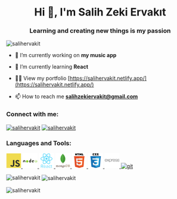 <h1 align="center">Hi 👋, I'm Salih Zeki Ervakıt</h1>
<h3 align="center">Learning and creating new things is my passion</h3>

<p align="left"> <img src="https://komarev.com/ghpvc/?username=salihervakit&label=Profile%20views&color=0e75b6&style=flat" alt="salihervakit" /> </p>

- 🔭 I’m currently working on **my music app**

- 🌱 I’m currently learning **React**

- 👨‍💻 View my portfolio [https://salihervakit.netlify.app/](https://salihervakit.netlify.app/)

- 📫 How to reach me **salihzekiervakit@gmail.com**

<h3 align="left">Connect with me:</h3>
<p align="left">
<a href="https://twitter.com/salihervakit" target="blank"><img align="center" src="https://raw.githubusercontent.com/rahuldkjain/github-profile-readme-generator/master/src/images/icons/Social/twitter.svg" alt="salihervakit" height="30" width="40" /></a>
<a href="https://linkedin.com/in/salihervakit" target="blank"><img align="center" src="https://raw.githubusercontent.com/rahuldkjain/github-profile-readme-generator/master/src/images/icons/Social/linked-in-alt.svg" alt="salihervakit" height="30" width="40" /></a>
</p>

<h3 align="left">Languages and Tools:</h3>
<p align="left"> 
    <a href="https://developer.mozilla.org/en-US/docs/Web/JavaScript" target="_blank" rel="noreferrer">
        <img src="https://raw.githubusercontent.com/devicons/devicon/master/icons/javascript/javascript-original.svg" alt="javascript" width="40" height="40"/>
    </a> 
    <a href="https://nodejs.org" target="_blank" rel="noreferrer"> 
        <img src="https://raw.githubusercontent.com/devicons/devicon/master/icons/nodejs/nodejs-original-wordmark.svg" alt="nodejs" width="40" height="40"/> 
    </a> 
    <a href="https://reactjs.org/" target="_blank" rel="noreferrer"> 
        <img src="https://raw.githubusercontent.com/devicons/devicon/master/icons/react/react-original-wordmark.svg" alt="react" width="40" height="40"/> 
    </a> 
    <a href="https://www.mongodb.com/" target="_blank" rel="noreferrer"> 
        <img src="https://raw.githubusercontent.com/devicons/devicon/master/icons/mongodb/mongodb-original-wordmark.svg" alt="mongodb" width="40" height="40"/> 
    </a>   
    <a href="https://www.w3.org/html/" target="_blank" rel="noreferrer"> 
        <img src="https://raw.githubusercontent.com/devicons/devicon/master/icons/html5/html5-original-wordmark.svg" alt="html5" width="40" height="40"/> 
    </a>  
    <a href="https://www.w3schools.com/css/" target="_blank" rel="noreferrer"> 
        <img src="https://raw.githubusercontent.com/devicons/devicon/master/icons/css3/css3-original-wordmark.svg" alt="css3" width="40" height="40"/> 
    </a> 
    <a href="https://expressjs.com" target="_blank" rel="noreferrer"> 
        <img src="https://raw.githubusercontent.com/devicons/devicon/master/icons/express/express-original-wordmark.svg" alt="express" width="40" height="40"/> 
    </a> 
    <a href="https://git-scm.com/" target="_blank" rel="noreferrer"> 
        <img src="https://www.vectorlogo.zone/logos/git-scm/git-scm-icon.svg" alt="git" width="40" height="40"/> 
    </a> 
</p>

<p><img align="left" src="https://github-readme-stats.vercel.app/api/top-langs?username=salihervakit&show_icons=true&locale=en&layout=compact" alt="salihervakit" /></p>

<p>&nbsp;<img align="center" src="https://github-readme-stats.vercel.app/api?username=salihervakit&show_icons=true&locale=en" alt="salihervakit" /></p>

<p><img align="center" src="https://github-readme-streak-stats.herokuapp.com/?user=salihervakit&" alt="salihervakit" /></p>
